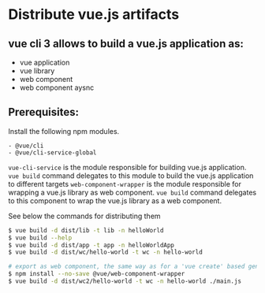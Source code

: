 # Distribute vue.js artifacts

## vue cli 3 allows to build a vue.js application as:

- vue application
- vue library
- web component
- web component aysnc

## Prerequisites:

Install the following npm modules.

```
- @vue/cli
- @vue/cli-service-global
```

`vue-cli-service` is the module responsible for building vue.js application. `vue build` command delegates to this module to build the vue.js application to different targets
`web-component-wrapper` is the module responsible for wrapping a vue.js library as web component. `vue build` command delegates to this component to wrap the vue.js library as a web component.

See below the commands for distributing them

```sh
$ vue build -d dist/lib -t lib -n helloWorld
$ vue build --help
$ vue build -d dist/app -t app -n helloWorldApp
$ vue build -d dist/wc/hello-world -t wc -n hello-world

# export as web component, the same way as for a 'vue create' based generated vue.js application
$ npm install --no-save @vue/web-component-wrapper
$ vue build -d dist/wc2/hello-world -t wc -n hello-world ./main.js
```

